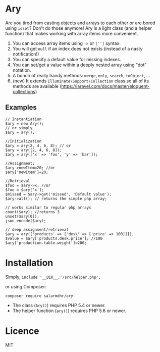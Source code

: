 Ary 
===

Are you tired from casting objects and arrays to each other or are bored using `isset`? Don't do those anymore! 
Ary is a light class (and a helper function) that makes working with array items more convenient.   

1. You can access array items using `->` or `['']` syntax.
2. You will get `null` if an index does not exists (instead of a nasty notification!)
3. You can specify a default value for missing indexes.
4. You can set/get a value within a deeply nested array using "dot" notation.
5. A bunch of really handy methods: `merge`, `only`, `search`, `toObject`, ... 
6. (new) It extends `Illuminate\Support\Collection` class so all of its methods are available (https://laravel.com/docs/master/eloquent-collections)

Examples
--------
~~~~~
// Instantiation
$ary = new Ary();
// or simply
$ary = ary();

//Initialization
$ary = ary(2, 4, 6, 8); // or
$ary = ary([2, 4, 6, 8]); 
$ary = ary(['x' => 'foo', 'y' => 'bar']);

//Assignment;
$ary->newItem=20; //or
$ary['newItem']=20;

//Retrieval
$foo = $ary->x; //or
$foo = $ary['x'];
$missed = $ary->get('missed', 'Default value');
$ary->all(); // returns the simple php array;

// works similar to regular php arrays
count($ary); //returns 3
unset($ary[0]); 
json_encode($ary);

// deep assignment/retrieval
$ary = ary(['products' => ['desk' => ['price' => 100]]]);
$value = $ary['products.desk.price']; //100
$ary['production.table.weight']=200; 

~~~~~~

Installation
============
Simply, `include '__DIR__.'/src/helper.php';`

or using Composer:
    
    composer require salarmehr/ary
    
* The class (`Ary()`) requires PHP 5.4 or newer.
* The helper function (`ary()`) requires PHP 5.6 or newer. 
    
Licence
=======
MIT